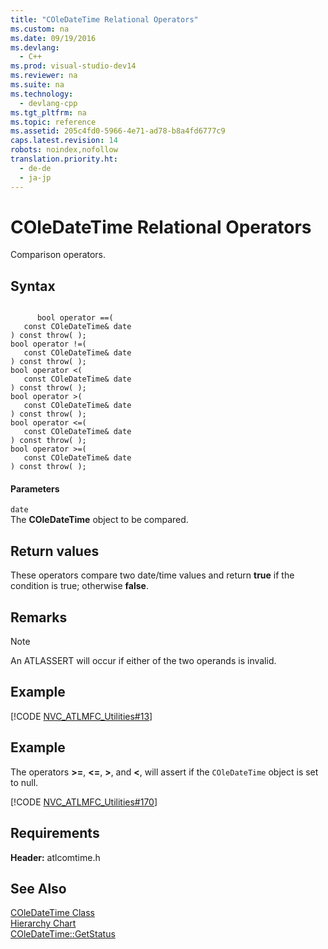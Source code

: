 ```yaml
---
title: "COleDateTime Relational Operators"
ms.custom: na
ms.date: 09/19/2016
ms.devlang: 
  - C++
ms.prod: visual-studio-dev14
ms.reviewer: na
ms.suite: na
ms.technology: 
  - devlang-cpp
ms.tgt_pltfrm: na
ms.topic: reference
ms.assetid: 205c4fd0-5966-4e71-ad78-b8a4fd6777c9
caps.latest.revision: 14
robots: noindex,nofollow
translation.priority.ht: 
  - de-de
  - ja-jp
---
```

# COleDateTime Relational Operators
Comparison operators.  
  
## Syntax  
  
```  
  
      bool operator ==(  
   const COleDateTime& date   
) const throw( );  
bool operator !=(  
   const COleDateTime& date   
) const throw( );  
bool operator <(  
   const COleDateTime& date   
) const throw( );  
bool operator >(  
   const COleDateTime& date   
) const throw( );  
bool operator <=(  
   const COleDateTime& date   
) const throw( );  
bool operator >=(  
   const COleDateTime& date   
) const throw( );  
```  
  
#### Parameters  
 `date`  
 The **COleDateTime** object to be compared.  
  
## Return values  
 These operators compare two date/time values and return **true** if the condition is true; otherwise **false**.  
  
## Remarks  
  
> [!NOTE]
>  An ATLASSERT will occur if either of the two operands is invalid.  
  
## Example  
 [!CODE [NVC_ATLMFC_Utilities#13](../CodeSnippet/VS_Snippets_Cpp/NVC_ATLMFC_Utilities#13)]  
  
## Example  
 The operators **>=**, **<=**, **>**, and **<**, will assert if the `COleDateTime` object is set to null.  
  
 [!CODE [NVC_ATLMFC_Utilities#170](../CodeSnippet/VS_Snippets_Cpp/NVC_ATLMFC_Utilities#170)]  
  
## Requirements  
 **Header:** atlcomtime.h  
  
## See Also  
 [COleDateTime Class](../vs140/COleDateTime-Class.md)   
 [Hierarchy Chart](../vs140/Hierarchy-Chart.md)   
 [COleDateTime::GetStatus](../vs140/COleDateTime--GetStatus.md)